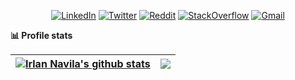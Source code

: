 <p align="center"> 
<a href="https://www.linkedin.com/in/irlanvila/"><img alt="LinkedIn" src="https://img.shields.io/badge/-Irlan_Navila-white?style=flat-square&logo=Linkedin&logoColor=black&link=https://www.linkedin.com/in/irlanvila/"></a>
<a href="https://twitter.com/irlanvila"><img alt="Twitter" src="https://img.shields.io/badge/-irlanvila-white?style=flat-square&logo=twitter&logoColor=black&link=https://twitter.com/irlanvila"></a>
<a href="https://reddit.com/irlanvila"><img alt="Reddit" src="https://img.shields.io/badge/-irlanvila-white?style=flat-square&logo=reddit&logoColor=black&link=https://reddit.com/u/irlanvila"></a>
<a href="https://stackoverflow.com/users/17313914/irlan-navila"><img alt="StackOverflow" src="https://img.shields.io/badge/-Irlan_Navila-white?style=flat-square&logo=stackoverflow&logoColor=black&link=https://stackoverflow.com/users/17313914/irlan-navila"></a>
<a href="https://gmail.com/irvlnavila"><img alt="Gmail" src="https://img.shields.io/badge/-irvlnavila-white?style=flat-square&logo=gmail&logoColor=black&link=https://gmail.com/irvlnavila"></a>
</p>

**📊 Profile stats**

| <a href="https://github.com/irlanvila/github-readme-stats"><img align="center" src="https://github-readme-stats.vercel.app/api?username=irlanvila&show_icons=true&include_all_commits=true&theme=buefy&hide_border=true" alt="Irlan Navila's github stats" /></a> | <a href="https://github.com/irlanvila/github-readme-stats"><img align="center" src="https://github-readme-stats.vercel.app/api/top-langs/?username=irlanvila&layout=compact&theme=buefy&hide_border=true" /></a> |
| ------------- | ------------- |
